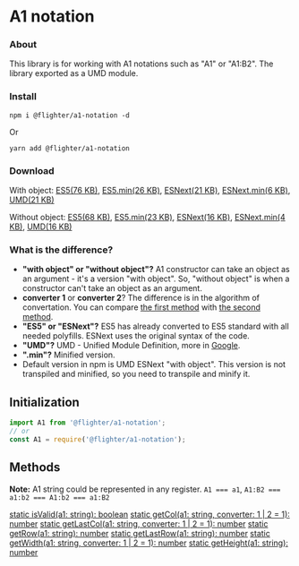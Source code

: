 # A1 notation

### About
This library is for working with A1 notations such as "A1" or "A1:B2". The library exported as a UMD module.

### Install
```
npm i @flighter/a1-notation -d
```
Or
```
yarn add @flighter/a1-notation
```

### Download
[1]: https://raw.githubusercontent.com/FLighter7/a1-notation/master/dist/object/index.js
[2]: https://raw.githubusercontent.com/FLighter7/a1-notation/master/dist/object/index.min.js
[3]: https://raw.githubusercontent.com/FLighter7/a1-notation/master/dist/object/index.next.js
[4]: https://raw.githubusercontent.com/FLighter7/a1-notation/master/dist/object/index.next.min.js
[5]: https://raw.githubusercontent.com/FLighter7/a1-notation/master/dist/object/index.umd.js
[6]: https://raw.githubusercontent.com/FLighter7/a1-notation/master/dist/noObject/index.js
[7]: https://raw.githubusercontent.com/FLighter7/a1-notation/master/dist/noObject/index.min.js
[8]: https://raw.githubusercontent.com/FLighter7/a1-notation/master/dist/noObject/index.next.js
[9]: https://raw.githubusercontent.com/FLighter7/a1-notation/master/dist/noObject/index.next.min.js
[10]: https://raw.githubusercontent.com/FLighter7/a1-notation/master/dist/noObject/index.umd.js

With object: [ES5(76 KB)][1], [ES5.min(26 KB)][2], [ESNext(21 KB)][3], [ESNext.min(6 KB)][4], [UMD(21 KB)][5]

Without object: [ES5(68 KB)][6], [ES5.min(23 KB)][7], [ESNext(16 KB)][8], [ESNext.min(4 KB)][9], [UMD(16 KB)][10]

### What is the difference?

[11]: https://www.google.com/search?q=js+umd+is
[12]: https://github.com/FLighter7/a1-notation/blob/master/src/converters/A1-Col-1.ts
[13]: https://github.com/FLighter7/a1-notation/blob/master/src/converters/A1-Col-2.ts

* **"with object" or "without object"?** A1 constructor can take an object as an argument - it's a version "with object". So, "without object" is when a constructor can't take an object as an argument.
* **converter 1** or **converter 2**? The difference is in the algorithm of convertation. You can compare [the first method][12] with [the second method][13].
* **"ES5" or "ESNext"?** ES5 has already converted to ES5 standard with all needed polyfills. ESNext uses the original syntax of the code.
* **"UMD"?** UMD - Unified Module Definition, more in [Google][11].
* **".min"?** Minified version.
* Default version in npm is UMD ESNext "with object". This version is not transpiled and minified, so you need to transpile and minify it.

## Initialization
```js
import A1 from '@flighter/a1-notation';
// or
const A1 = require('@flighter/a1-notation');
```

## Methods

**Note:** A1 string could be represented in any register. `A1 === a1`, `A1:B2 === a1:b2 === A1:b2 === a1:B2`

[static isValid(a1: string): boolean](docs/method-static-isValid.md)
[static getCol(a1: string, converter: 1 | 2 = 1): number](docs/method-static-get.md)
[static getLastCol(a1: string, converter: 1 | 2 = 1): number](docs/method-static-get.md)
[static getRow(a1: string): number](docs/method-static-get.md)
[static getLastRow(a1: string): number](docs/method-static-get.md)
[static getWidth(a1: string, converter: 1 | 2 = 1): number](docs/method-static-get.md)
[static getHeight(a1: string): number](docs/method-static-get.md)
